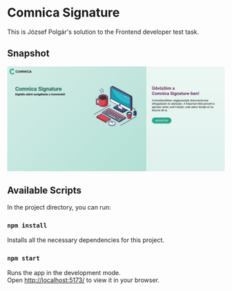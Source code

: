 # Comnica Signature

This is József Polgár's solution to the Frontend developer test task.

## Snapshot
![snapshot](./snapshot.png)

## Available Scripts

In the project directory, you can run:

### `npm install`

Installs all the necessary dependencies for this project.

### `npm start`

Runs the app in the development mode.\
Open [http://localhost:5173/](http://localhost:5173/) to view it in your browser.